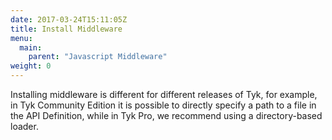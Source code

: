 ```yaml
---
date: 2017-03-24T15:11:05Z
title: Install Middleware
menu:
  main:
    parent: "Javascript Middleware"
weight: 0 
---
```


Installing middleware is different for different releases of Tyk, for example, in Tyk Community Edition it is possible to directly specify a path to a file in the API Definition, while in Tyk Pro, we recommend using a directory-based loader.


